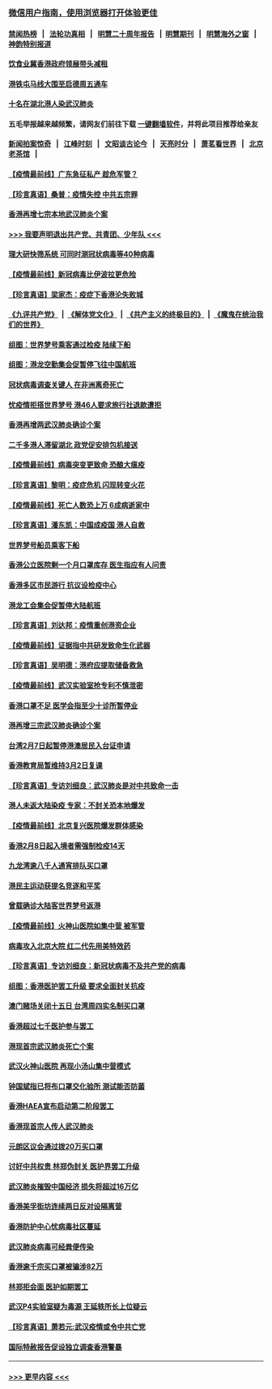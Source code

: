 ### [微信用户指南，使用浏览器打开体验更佳](https://github.com/gfw-breaker/banned-news1/blob/master/indexes/wechat-guide.md?t=0)
#### [禁闻热榜](热点新闻.md?t=0)  &nbsp;&nbsp;|&nbsp;&nbsp; [法轮功真相](https://github.com/gfw-breaker/truth/blob/master/README.md?t=0) &nbsp;&nbsp;|&nbsp;&nbsp; [明慧二十周年报告](https://github.com/gfw-breaker/mh-reports/blob/master/README.md?t=0) &nbsp;&nbsp;|&nbsp;&nbsp;[明慧期刊](https://github.com/gfw-breaker/mh-qikan) &nbsp;&nbsp;|&nbsp;&nbsp; [明慧海外之窗](https://github.com/gfw-breaker/mh-news/blob/master/README.md?t=0) &nbsp;&nbsp;|&nbsp;&nbsp; [神韵特别报道](https://github.com/gfw-breaker/mh-news/blob/master/shenyun.md?t=0)
#### [饮食业冀香港政府领展带头减租](../pages/nsc415/n11864876.md?t=02131611) 
#### [港铁屯马线大围至启德周五通车](../pages/nsc415/n11864842.md?t=02131611) 
#### [十名在湖北港人染武汉肺炎](../pages/nsc415/n11864807.md?t=02131611) 
#### 五毛举报越来越频繁，请网友们前往下载 [一键翻墙软件](https://github.com/gfw-breaker/ssr-accounts)，并将此项目推荐给亲友
#### [新闻拍案惊奇](https://github.com/gfw-breaker/banned-news1/blob/master/pages/link4.md) &nbsp;&nbsp;|&nbsp;&nbsp; [江峰时刻](https://github.com/gfw-breaker/banned-news1/blob/master/pages/link4.md) &nbsp;&nbsp;|&nbsp;&nbsp; [文昭谈古论今](https://github.com/gfw-breaker/banned-news1/blob/master/pages/link4.md) &nbsp;&nbsp;|&nbsp;&nbsp; [天亮时分](https://github.com/gfw-breaker/banned-news1/blob/master/pages/link4.md) &nbsp;&nbsp;|&nbsp;&nbsp; [萧茗看世界](https://github.com/gfw-breaker/banned-news1/blob/master/pages/link4.md) &nbsp;&nbsp;|&nbsp;&nbsp; [北京老茶馆](https://github.com/gfw-breaker/banned-news1/blob/master/pages/link4.md) &nbsp;&nbsp;|&nbsp;&nbsp; 
#### [【疫情最前线】广东急征私产 趁危军管？](../pages/nsc415/n11864205.md?t=02131611) 
#### [【珍言真语】桑普：疫情失控 中共五宗罪](../pages/nsc415/n11864157.md?t=02131611) 
#### [香港再增七宗本地武汉肺炎个案](../pages/nsc415/n11862405.md?t=02131611) 
#### [>>> 我要声明退出共产党、共青团、少年队 <<<](https://github.com/begood0513/goodnews/blob/master/quit/letter.md) 
#### [理大研快筛系统 可同时测冠状病毒等40种病毒](../pages/nsc415/n11862376.md?t=02131611) 
#### [【疫情最前线】新冠病毒比伊波拉更危险](../pages/nsc415/n11862199.md?t=02131611) 
#### [【珍言真语】梁家杰：疫症下香港沦失败城](../pages/nsc415/n11861588.md?t=02131611) 
#### [《九评共产党》](https://github.com/begood0513/9ping.md/blob/master/README.md) &nbsp;|&nbsp; [《解体党文化》](../../../../jtdwh.md/blob/master/README.md)  &nbsp;|&nbsp; [《共产主义的终极目的》](../../../../gczydzjmd.md/blob/master/README.md) &nbsp;|&nbsp; [《魔鬼在统治我们的世界》](../../../../mgztzwmdsj.md/blob/master/README.md) 
#### [组图：世界梦号乘客通过检疫 陆续下船](../pages/nsc415/n11858302.md?t=02131611) 
#### [组图：港龙空勤集会促暂停飞往中国航班](../pages/nsc415/n11858190.md?t=02131611) 
#### [冠状病毒调查关键人 在非洲离奇死亡](../pages/nsc415/n11859798.md?t=02131611) 
#### [忧疫情拒搭世界梦号 港46人要求旅行社退款遭拒](../pages/nsc415/n11859849.md?t=02131611) 
#### [香港再增两武汉肺炎确诊个案](../pages/nsc415/n11859833.md?t=02131611) 
#### [二千多港人滞留湖北 政党促安排包机接送](../pages/nsc415/n11859831.md?t=02131611) 
#### [【疫情最前线】病毒突变更致命 恐酿大瘟疫](../pages/nsc415/n11859604.md?t=02131611) 
#### [【珍言真语】黎明：疫症危机 闪现转变火花](../pages/nsc415/n11859199.md?t=02131611) 
#### [【疫情最前线】死亡人数恐上万 6成病逝家中](../pages/nsc415/n11856687.md?t=02131611) 
#### [【珍言真语】潘东凯：中国成疫国 港人自救](../pages/nsc415/n11856962.md?t=02131611) 
#### [世界梦号船员乘客下船](../pages/nsc415/n11856883.md?t=02131611) 
#### [香港公立医院剩一个月口罩库存 医生指应有人问责](../pages/nsc415/n11856875.md?t=02131611) 
#### [香港多区市民游行 抗议设检疫中心](../pages/nsc415/n11856866.md?t=02131611) 
#### [港龙工会集会促暂停大陆航班](../pages/nsc415/n11856840.md?t=02131611) 
#### [【珍言真语】刘达邦：疫情重创港资企业](../pages/nsc415/n11854274.md?t=02131611) 
#### [【疫情最前线】证据指中共研发致命生化武器](../pages/nsc415/n11853087.md?t=02131611) 
#### [【珍言真语】吴明德：港府应提取储备救急](../pages/nsc415/n11852734.md?t=02131611) 
#### [【疫情最前线】武汉实验室抢专利不慎泄密](../pages/nsc415/n11850310.md?t=02131611) 
#### [香港口罩不足 医学会指至少十诊所暂停业](../pages/nsc415/n11850301.md?t=02131611) 
#### [港再增三宗武汉肺炎确诊个案](../pages/nsc415/n11850328.md?t=02131611) 
#### [台湾2月7日起暂停港澳居民入台证申请](../pages/nsc415/n11850304.md?t=02131611) 
#### [香港教育局暂维持3月2日复课](../pages/nsc415/n11850260.md?t=02131611) 
#### [【珍言真语】专访刘细良：武汉肺炎是对中共致命一击](../pages/nsc415/n11849934.md?t=02131611) 
#### [港人未返大陆染疫 专家：不封关恐本地爆发](../pages/nsc415/n11848021.md?t=02131611) 
#### [【疫情最前线】北京复兴医院爆发群体感染](../pages/nsc415/n11847626.md?t=02131611) 
#### [香港2月8日起入境者需强制检疫14天](../pages/nsc415/n11847658.md?t=02131611) 
#### [九龙湾逾八千人通宵排队买口罩](../pages/nsc415/n11847647.md?t=02131611) 
#### [港民主运动获提名竞逐和平奖](../pages/nsc415/n11847633.md?t=02131611) 
#### [曾载确诊大陆客世界梦号返港](../pages/nsc415/n11847608.md?t=02131611) 
#### [【疫情最前线】火神山医院如集中营 被军管](../pages/nsc415/n11847524.md?t=02131611) 
#### [病毒攻入北京大院 红二代先用美特效药](../pages/nsc415/n11847427.md?t=02131611) 
#### [【珍言真语】专访刘细良：新冠状病毒不及共产党的病毒](../pages/nsc415/n11847164.md?t=02131611) 
#### [组图：香港医护罢工升级 要求全面封关抗疫](../pages/nsc415/n11844107.md?t=02131611) 
#### [澳门赌场关闭十五日 台湾周四实名制买口罩](../pages/nsc415/n11845083.md?t=02131611) 
#### [香港超过七千医护参与罢工](../pages/nsc415/n11845051.md?t=02131611) 
#### [港现首宗武汉肺炎死亡个案](../pages/nsc415/n11844998.md?t=02131611) 
#### [武汉火神山医院 再现小汤山集中营模式](../pages/nsc415/n11844763.md?t=02131611) 
#### [钟国斌指已将布口罩交化验所 测试能否防菌](../pages/nsc415/n11842783.md?t=02131611) 
#### [香港HAEA宣布启动第二阶段罢工](../pages/nsc415/n11842723.md?t=02131611) 
#### [香港现首宗人传人武汉肺炎](../pages/nsc415/n11842766.md?t=02131611) 
#### [元朗区议会通过拨20万买口罩](../pages/nsc415/n11842754.md?t=02131611) 
#### [讨好中共权贵 林郑伪封关 医护界罢工升级](../pages/nsc415/n11842359.md?t=02131611) 
#### [武汉肺炎摧毁中国经济 损失将超过16万亿](../pages/nsc415/n11839723.md?t=02131611) 
#### [香港美孚街坊连续两日反对设隔离营](../pages/nsc415/n11839962.md?t=02131611) 
#### [香港防护中心忧病毒社区蔓延](../pages/nsc415/n11839933.md?t=02131611) 
#### [武汉肺炎病毒可经粪便传染](../pages/nsc415/n11839939.md?t=02131611) 
#### [香港逾千宗买口罩被骗涉82万](../pages/nsc415/n11839914.md?t=02131611) 
#### [林郑拒会面 医护如期罢工](../pages/nsc415/n11839892.md?t=02131611) 
#### [武汉P4实验室疑为毒源 王延轶所长上位疑云](../pages/nsc415/n11835543.md?t=02131611) 
#### [【珍言真语】萧若元:武汉疫情或令中共亡党](../pages/nsc415/n11829394.md?t=02131611) 
#### [国际特赦报告促设独立调查香港警暴](../pages/nsc415/n11833845.md?t=02131611) 

----
#### [ >>> 更早内容 <<< ](../indexes/nsc415-earlier.md)
